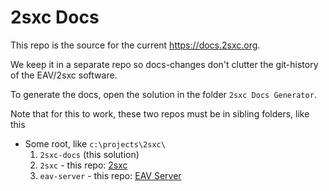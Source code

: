 # 2sxc Docs

This repo is the source for the current https://docs.2sxc.org.

We keep it in a separate repo so docs-changes don't clutter the git-history of the EAV/2sxc software. 

To generate the docs, open the solution in the folder `2sxc Docs Generator`. 

Note that for this to work, these two repos must be in sibling folders, like this

* Some root, like `c:\projects\2sxc\`
    1. `2sxc-docs` (this solution)
    1. `2sxc` - this repo: [2sxc](https://github.com/2sic/2sxc)
    1. `eav-server` - this repo: [EAV Server](https://github.com/2sic/eav-server)
